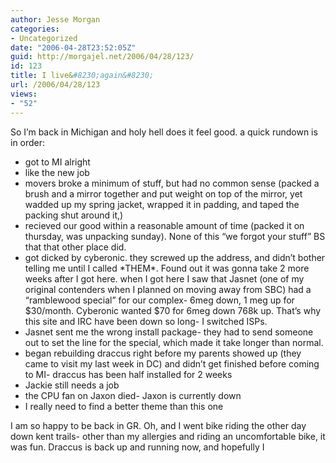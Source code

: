 ```yaml
---
author: Jesse Morgan
categories:
- Uncategorized
date: "2006-04-28T23:52:05Z"
guid: http://morgajel.net/2006/04/28/123/
id: 123
title: I live&#8230;again&#8230;
url: /2006/04/28/123
views:
- "52"
---
```


So I’m back in Michigan and holy hell does it feel good. a quick rundown is in order:

- got to MI alright
- like the new job
- movers broke a minimum of stuff, but had no common sense (packed a brush and a mirror together and put weight on top of the mirror, yet wadded up my spring jacket, wrapped it in padding, and taped the packing shut around it,)
- recieved our good within a reasonable amount of time (packed it on thursday, was unpacking sunday). None of this “we forgot your stuff” BS that that other place did.
- got dicked by cyberonic. they screwed up the address, and didn’t bother telling me until I called \*THEM\*. Found out it was gonna take 2 more weeks after I got here. when I got here I saw that Jasnet (one of my original contenders when I planned on moving away from SBC) had a “ramblewood special” for our complex- 6meg down, 1 meg up for $30/month. Cyberonic wanted $70 for 6meg down 768k up. That’s why this site and IRC have been down so long- I switched ISPs.
- Jasnet sent me the wrong install package- they had to send someone out to set the line for the special, which made it take longer than normal.
- began rebuilding draccus right before my parents showed up (they came to visit my last week in DC) and didn’t get finished before coming to MI- draccus has been half installed for 2 weeks
- Jackie still needs a job
- the CPU fan on Jaxon died- Jaxon is currently down
- I really need to find a better theme than this one

I am so happy to be back in GR. Oh, and I went bike riding the other day down kent trails- other than my allergies and riding an uncomfortable bike, it was fun. Draccus is back up and running now, and hopefully I